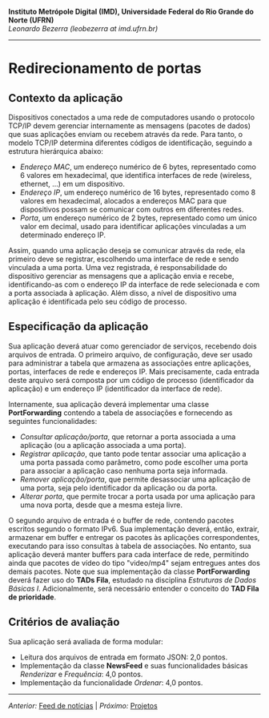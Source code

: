 **Instituto Metrópole Digital (IMD), Universidade Federal do Rio Grande do Norte (UFRN)**  
*Leonardo Bezerra (leobezerra at imd.ufrn.br)*

---

# Redirecionamento de portas

## Contexto da aplicação

Dispositivos conectados a uma rede de computadores usando o protocolo TCP/IP devem gerenciar internamente as mensagens (pacotes de dados) que suas aplicações enviam ou recebem através da rede. Para tanto, o modelo TCP/IP determina diferentes códigos de identificação, seguindo a estrutura hierárquica abaixo:

* *Endereço MAC*, um endereço numérico de 6 bytes, representado como 6 valores em hexadecimal, que identifica interfaces de rede (wireless, ethernet, ...) em um dispositivo.
* *Endereço IP*, um endereço numérico de 16 bytes, representado como 8 valores em hexadecimal, alocados a endereços MAC para que dispositivos possam se comunicar com outros em diferentes redes. 
* *Porta*, um endereço numérico de 2 bytes, representado como um único valor em decimal, usado para identificar aplicações vinculadas a um determinado endereço IP. 

Assim, quando uma aplicação deseja se comunicar através da rede, ela primeiro deve se registrar, escolhendo uma interface de rede e sendo vinculada a uma porta. Uma vez registrada, é responsabilidade do dispositivo gerenciar as mensagens que a aplicação envia e recebe, identificando-as com o endereço IP da interface de rede selecionada e com a porta associada à aplicação. Além disso, a nível de dispositivo uma aplicação é identificada pelo seu código de processo.

## Especificação da aplicação

Sua aplicação deverá atuar como gerenciador de serviços, recebendo dois arquivos de entrada. O primeiro arquivo, de configuração, deve ser usado para administrar a tabela que armazena as associações entre aplicações, portas, interfaces de rede e endereços IP. Mais precisamente, cada entrada deste arquivo será composta por um código de processo (identificador da aplicação) e um endereço IP (identificador da interface de rede).

Internamente, sua aplicação deverá implementar uma classe **PortForwarding** contendo a tabela de associações e fornecendo as seguintes funcionalidades:
* *Consultar aplicação/porta*, que retornar a porta associada a uma aplicação (ou a aplicação associada a uma porta). 
* *Registrar aplicação*, que tanto pode tentar associar uma aplicação a uma porta passada como parâmetro, como pode escolher uma porta para associar a aplicação caso nenhuma porta seja informada.
* *Remover aplicação/porta*, que permite desassociar uma aplicação de uma porta, seja pelo identificador da aplicação ou da porta.
* *Alterar porta*, que permite trocar a porta usada por uma aplicação para uma nova porta, desde que a mesma esteja livre.

O segundo arquivo de entrada é o buffer de rede, contendo pacotes escritos segundo o formato IPv6. Sua implementação deverá, então, extrair, armazenar em buffer e entregar os pacotes às aplicações correspondentes, executando para isso consultas à tabela de associações. No entanto, sua aplicação deverá manter buffers para cada interface de rede, permitindo ainda que pacotes de vídeo do tipo "video/mp4" sejam entregues antes dos demais pacotes. Note que sua implementação da classe **PortForwarding** deverá fazer uso do **TADs Fila**, estudado na disciplina *Estruturas de Dados Básicas I*. Adicionalmente, será necessário entender o conceito do **TAD Fila de prioridade**.

## Critérios de avaliação

Sua aplicação será avaliada de forma modular:

* Leitura dos arquivos de entrada em formato JSON: 2,0 pontos.
* Implementação da classe **NewsFeed** e suas funcionalidades básicas *Renderizar* e *Frequência*: 4,0 pontos.
* Implementação da funcionalidade *Ordenar*: 4,0 pontos.

---

*Anterior:* [Feed de notícias](../news-feed/) | *Próximo:* [Projetos](../)
